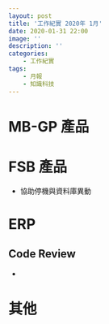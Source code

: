 ```yaml
---
layout: post
title: '工作紀實 2020年 1月'
date: 2020-01-31 22:00
image: ''
description: ''
categories:
    - 工作紀實
tags:
    - 月報
    - 知識科技
---
```


# MB-GP 產品

# FSB 產品

* 協助停機與資料庫異動

# ERP

## Code Review

*

# 其他
